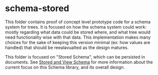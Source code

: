 # schema-stored

This folder contains proof of concept level prototype code for a schema system for trees.
It is focused on how the schema system could work: mostly regarding what data could be stored where,
and what tree would need functionality wise with that data.
This implementation makes many choices for the sake of keeping this version minimal (ex: how values are handled)
that should be reealavualted as the design matures.

This folder is focused on "Stored Schema", which can be persisted in documents.
See [Stored and View Schema](../../../docs/main/stored-and-view-schema.md)
for more information about the current focus on this Schema library, and its overall design.

